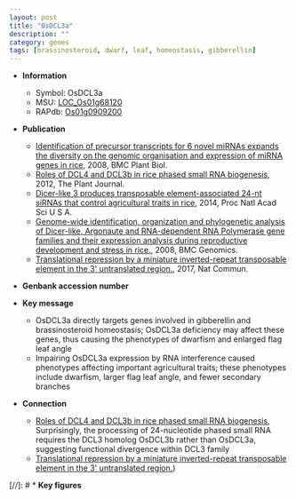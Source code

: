 ```yaml
---
layout: post
title: "OsDCL3a"
description: ""
category: genes
tags: [brassinosteroid, dwarf, leaf, homeostasis, gibberellin]
---
```


* **Information**  
    + Symbol: OsDCL3a  
    + MSU: [LOC_Os01g68120](http://rice.plantbiology.msu.edu/cgi-bin/ORF_infopage.cgi?orf=LOC_Os01g68120)  
    + RAPdb: [Os01g0909200](http://rapdb.dna.affrc.go.jp/viewer/gbrowse_details/irgsp1?name=Os01g0909200)  

* **Publication**  
    + [Identification of precursor transcripts for 6 novel miRNAs expands the diversity on the genomic organisation and expression of miRNA genes in rice](http://www.ncbi.nlm.nih.gov/pubmed?term=Identification+of+precursor+transcripts+for+6+novel+miRNAs+expands+the+diversity+on+the+genomic+organisation+and+expression+of+miRNA+genes+in+rice%5BTitle%5D), 2008, BMC Plant Biol.
    + [Roles of DCL4 and DCL3b in rice phased small RNA biogenesis](http://www.ncbi.nlm.nih.gov/pubmed?term=Roles+of+DCL4+and+DCL3b+in+rice+phased+small+RNA+biogenesis%5BTitle%5D), 2012, The Plant Journal.
    + [Dicer-like 3 produces transposable element-associated 24-nt siRNAs that control agricultural traits in rice](http://www.ncbi.nlm.nih.gov/pubmed?term=Dicer-like+3+produces+transposable+element-associated+24-nt+siRNAs+that+control+agricultural+traits+in+rice%5BTitle%5D), 2014, Proc Natl Acad Sci U S A.
    + [Genome-wide identification, organization and phylogenetic analysis of Dicer-like, Argonaute and RNA-dependent RNA Polymerase gene families and their expression analysis during reproductive development and stress in rice.](http://www.ncbi.nlm.nih.gov/pubmed?term=Genome-wide+identification,+organization+and+phylogenetic+analysis+of+Dicer-like,+Argonaute+and+RNA-dependent+RNA+Polymerase+gene+families+and+their+expression+analysis+during+reproductive+development+and+stress+in+rice.%5BTitle%5D), 2008, BMC Genomics.
    + [Translational repression by a miniature inverted-repeat transposable element in the 3' untranslated region.](http://www.ncbi.nlm.nih.gov/pubmed?term=Translational+repression+by+a+miniature+inverted-repeat+transposable+element+in+the+3'+untranslated+region.%5BTitle%5D), 2017, Nat Commun.

* **Genbank accession number**  

* **Key message**  
    + OsDCL3a directly targets genes involved in gibberellin and brassinosteroid homeostasis; OsDCL3a deficiency may affect these genes, thus causing the phenotypes of dwarfism and enlarged flag leaf angle
    + Impairing OsDCL3a expression by RNA interference caused phenotypes affecting important agricultural traits; these phenotypes include dwarfism, larger flag leaf angle, and fewer secondary branches

* **Connection**  
    + [Roles of DCL4 and DCL3b in rice phased small RNA biogenesis](http://www.ncbi.nlm.nih.gov/pubmed?term=Roles+of+DCL4+and+DCL3b+in+rice+phased+small+RNA+biogenesis%5BTitle%5D), Surprisingly, the processing of 24-nucleotide phased small RNA requires the DCL3 homolog OsDCL3b rather than OsDCL3a, suggesting functional divergence within DCL3 family
    + [Translational repression by a miniature inverted-repeat transposable element in the 3' untranslated region.](OsDCL3a))

[//]: # * **Key figures**  


